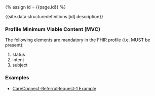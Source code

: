 
{% assign id = {{page.id}} %}

{{site.data.structuredefinitions.[id].description}}

### Profile Minimum Viable Content (MVC) ###

The following elements are mandatory in the FHIR profile (i.e. MUST be present):

1.	status
2.	intent
3.	subject

### Examples ###

- [CareConnect-ReferralRequest-1 Example](CareConnect-ReferralRequest-Example-1.html)
